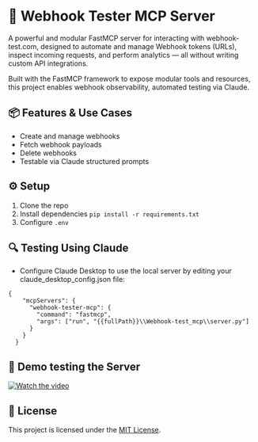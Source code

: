 # 🚀 Webhook Tester MCP Server

A powerful and modular FastMCP server for interacting with webhook-test.com, designed to automate and manage Webhook tokens (URLs), inspect incoming requests, and perform analytics — all without writing custom API integrations.

Built with the FastMCP framework to expose modular tools and resources, this project enables webhook observability, automated testing via Claude.

## 📦 Features & Use Cases

- Create and manage webhooks
- Fetch webhook payloads
- Delete webhooks
- Testable via Claude structured prompts

## ⚙️ Setup

1. Clone the repo
2. Install dependencies `pip install -r requirements.txt`
3. Configure `.env`

## 🔍 Testing Using Claude

- Configure Claude Desktop to use the local server by editing your claude_desktop_config.json file:

``` 
{
    "mcpServers": {
      "webhook-tester-mcp": {
        "command": "fastmcp",
        "args": ["run", "{{fullPath}}\\Webhook-test_mcp\\server.py"]
      }
    }
  } 
```

## 🧪 Demo testing the Server

[![Watch the video](https://img.youtube.com/vi/nGRlQtRlDA4/hqdefault.jpg)](https://www.youtube.com/watch?v=nGRlQtRlDA4)

## 📄 License
This project is licensed under the [MIT License](https://mit-license.org/).